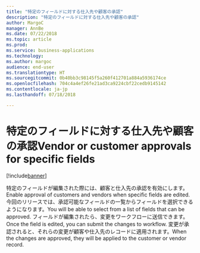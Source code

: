 ```yaml
---
title: "特定のフィールドに対する仕入先や顧客の承認"
description: "特定のフィールドに対する仕入先や顧客の承認"
author: MargoC
manager: AnnBe
ms.date: 07/22/2018
ms.topic: article
ms.prod: 
ms.service: business-applications
ms.technology: 
ms.author: margoc
audience: end-user
ms.translationtype: HT
ms.sourcegitcommit: 0b40bb3c98145f5a260f412701a884a5936174ce
ms.openlocfilehash: 704c4a4ef26fe21ad3ca9224cbf22cedb9145142
ms.contentlocale: ja-jp
ms.lasthandoff: 07/18/2018

---
```

#  <a name="vendor-or-customer-approvals-for-specific-fields"></a><span data-ttu-id="15a3d-103">特定のフィールドに対する仕入先や顧客の承認</span><span class="sxs-lookup"><span data-stu-id="15a3d-103">Vendor or customer approvals for specific fields</span></span>

[!include[banner](../../includes/banner.md)]

<span data-ttu-id="15a3d-104">特定のフィールドが編集された際には、顧客と仕入先の承認を有効にします。</span><span class="sxs-lookup"><span data-stu-id="15a3d-104">Enable approval of customers and vendors when specific fields are edited.</span></span> <span data-ttu-id="15a3d-105">今回のリリースでは、承認可能なフィールドの一覧からフィールドを選択できるようになります。</span><span class="sxs-lookup"><span data-stu-id="15a3d-105">You will be able to select from a list of fields that can be approved.</span></span> <span data-ttu-id="15a3d-106">フィールドが編集されたら、変更をワークフローに送信できます。</span><span class="sxs-lookup"><span data-stu-id="15a3d-106">Once the field is edited, you can submit the changes to workflow.</span></span> <span data-ttu-id="15a3d-107">変更が承認されると、それらの変更が顧客や仕入先のレコードに適用されます。</span><span class="sxs-lookup"><span data-stu-id="15a3d-107">When the changes are approved, they will be applied to the customer or vendor record.</span></span>
